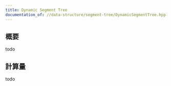 ```yaml
---
title: Dynamic Segment Tree
documentation_of: //data-structure/segment-tree/DynamicSegmentTree.hpp
---
```


## 概要

todo

## 計算量
todo